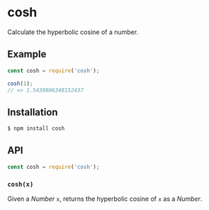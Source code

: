 # cosh

Calculate the hyperbolic cosine of a number.

## Example

``` javascript
const cosh = require('cosh');

cosh(1);
// => 1.5430806348152437
```

## Installation

``` bash
$ npm install cosh
```

## API

``` javascript
const cosh = require('cosh');
```

### `cosh(x)`

Given a _Number_ `x`, returns the hyperbolic cosine of `x` as a _Number_.
